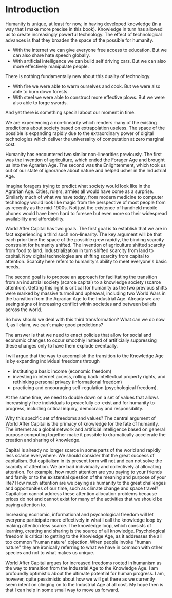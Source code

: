 # Introduction

Humanity is unique, at least for now, in having developed knowledge (in a way that I make more precise in this book). Knowledge in turn has allowed us to create increasingly powerful technology. The effect of technological advances is that they broaden the space of the possible for humanity.

* With the internet we can give everyone free access to education. But we can also share hate speech globally.
* With artificial intelligence we can build self driving cars. But we can also more effectively manipulate people.

There is nothing fundamentally new about this duality of technology.

* With fire we were able to warm ourselves and cook. But we were also able to burn down forests.
* With steel we were able to construct more effective plows. But we were also able to forge swords.

And yet there is something special about our moment in time.

We are experiencing a non-linearity which renders many of the existing predictions about society based on extrapolation useless. The space of the possible is expanding rapidly due to the extraordinary power of digital technologies which deliver the universality of computation at zero marginal cost.

Humanity has encountered two similar non-linearities previously. The first was the invention of agriculture, which ended the Forager Age and brought us into the Agrarian Age. The second was the Enlightenment, which took us out of our state of ignorance about nature and helped usher in the Industrial Age.

Imagine foragers trying to predict what society would look like in the Agrarian Age. Cities, rulers, armies all would have come as a surprise. Similarly much of what we have today, from modern medicine to computer technology would look like magic from the perspective of most people from as recently as the mid-1900s. Not just the existence of handheld mobile phones would have been hard to foresee but even more so their widespread availability and affordability.  

World After Capital has two goals. The first goal is to establish that we are in fact experiencing a third such non-linearity. The key argument will be that each prior time the space of the possible grew rapidly, the binding scarcity constraint for humanity shifted. The invention of agriculture shifted scarcity from food to land. Industrialization in turn shifted scarcity from land to capital. Now digital technologies are shifting scarcity from capital to attention. Scarcity here refers to humanity&apos;s ability to meet everyone&apos;s basic needs.

The second goal is to propose an approach for facilitating the transition from an industrial society (scarce capital) to a knowledge society (scarce attention). Getting this right is critical for humanity as the two previous shifts were marked by massive turmoil and upheaval, including two World Wars in the transition from the Agrarian Age to the Industrial Age. Already we are seeing signs of increasing conflict within societies and between beliefs across the world.

So how should we deal with this third transformation? What can we do now if, as I claim, we can't make good predictions?

The answer is that we need to enact policies that allow for social and economic changes to occur smoothly instead of artificially suppressing these changes only to have them explode eventually.

I will argue that the way to accomplish the transition to the Knowledge Age is by expanding individual freedoms through
* instituting a basic income (economic freedom)
* investing in internet access, rolling back intellectual property rights, and rethinking personal privacy (informational freedom)
* practicing and encouraging self-regulation (psychological freedom).

At the same time, we need to double down on a set of values that allows increasingly free individuals to peacefully co-exist and for humanity to progress, including critical inquiry, democracy and responsibility.

Why this specific set of freedoms and values? The central argument of World After Capital is the primacy of knowledge for the fate of humanity. The internet as a global network and artificial intelligence based on general purpose computing together make it possible to dramatically accelerate the creation and sharing of knowledge.

Capital is already no longer scarce in some parts of the world and rapidly less scarce everywhere. We should consider that the great success of capitalism. But capitalism in its present form will not and can not solve the scarcity of attention. We are bad individually and collectively at allocating attention. For example, how much attention are you paying to your friends and family or to the existential question of the meaning and purpose of your life? How much attention are we paying as humanity to the great challenges and opportunities of our time, such as climate change and space travel? Capitalism cannot address these attention allocation problems because prices do not and cannot exist for many of the activities that we should be paying attention to.

Increasing economic, informational and psychological freedom will let everyone participate more effectively in what I call the knowledge loop by making attention less scarce. The knowledge loop, which consists of learning, creating and sharing is the source of all knowledge. Psychological freedom is critical to getting to the Knowledge Age, as it addresses the all too common "human nature" objection. When people invoke "human nature" they are ironically referring to what we have in common with other species and not to what makes us unique. 

World After Capital argues for increased freedoms rooted in humanism as the way to transition from the Industrial Age to the Knowledge Age. I am profoundly optimistic about the ultimate potential for human progress. I am, however, quite pessimistic about how we will get there as we currently seem intent on clinging on to the Industrial Age at all cost. My hope then is that I can help in some small way to move us forward.   
